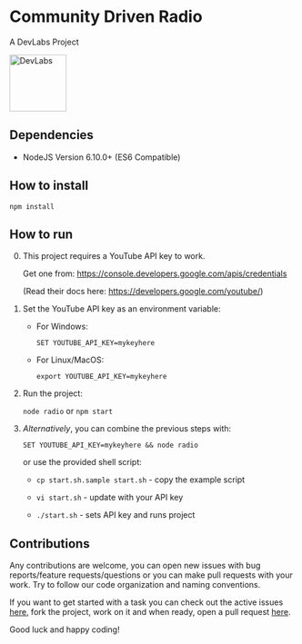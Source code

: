 # Community Driven Radio

A DevLabs Project

<img src="https://avatars0.githubusercontent.com/u/10864739?v=3&amp;s=200" alt="DevLabs" width="100" style="max-width:100%;">

## Dependencies

- NodeJS Version 6.10.0+ (ES6 Compatible)

## How to install

`npm install`

## How to run

0. This project requires a YouTube API key to work.

    Get one from: https://console.developers.google.com/apis/credentials 

    (Read their docs here: https://developers.google.com/youtube/)

0. Set the YouTube API key as an environment variable:

	- For Windows:

		`SET YOUTUBE_API_KEY=mykeyhere`

	- For Linux/MacOS:

        `export YOUTUBE_API_KEY=mykeyhere`
   
0. Run the project:

    `node radio` or `npm start`

0. _Alternatively_, you can combine the previous steps with:

    `SET YOUTUBE_API_KEY=mykeyhere && node radio`
   
    or use the provided shell script:
   
    - `cp start.sh.sample start.sh` - copy the example script

    - `vi start.sh` - update with your API key
   
    - `./start.sh` - sets API key and runs project

## Contributions

Any contributions are welcome, you can open new issues with bug reports/feature requests/questions or you can make pull requests with your work. Try to follow our code organization and naming conventions.

If you want to get started with a task you can check out the active issues [here](../../issues), fork the project, work on it and when ready, open a pull request [here](../../pulls). 

Good luck and happy coding!
